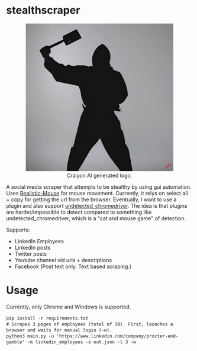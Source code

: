 # stealthscraper
<p align="center">
<img width="399" alt="immagine" src="https://raw.githubusercontent.com/TheKevinWang/stealthscraper/main/logo.png">
<br>
Craiyon AI generated logo.
</p>

A social media scraper that attempts to be stealthy by using gui automation. Uses [Realistic-Mouse](https://github.com/AntoinePassemiers/Realistic-Mouse) for mouse movement. 
Currently, it relys on select all + copy for getting the url from the browser. Eventually, I want to use a plugin and also support [undetected_chromedriver](https://github.com/ultrafunkamsterdam/undetected-chromedriver). The idea is that plugins are harder/impossible to detect compared to something like undetected_chromedriver, which is a "cat and mouse game" of detection. 

Supports:
* LinkedIn Employees
* LinkedIn posts
* Twitter posts
* Youtube channel vid urls + descriptions
* Facebook (Post text only. Text based scraping.)

# Usage
Currently, only Chrome and Windows is supported. 
```
pip install -r requirements.txt 
# Scrapes 3 pages of employees (total of 30). First, launches a browser and waits for manual login (-w). 
python3 main.py -u 'https://www.linkedin.com/company/procter-and-gamble' -m linkedin_employees -o out.json -l 3 -w 
```
